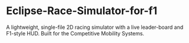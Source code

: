 # Eclipse-Race-Simulator-for-f1
A lightweight, single-file 2D racing simulator with a live leader-board and F1-style HUD. Built for the Competitive Mobility Systems.
